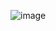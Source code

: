 ![image](https://github.com/Arulsaru/Arulsaru/assets/120626716/4c95b76a-a528-4220-b2d7-bb344b5cc6b7)

